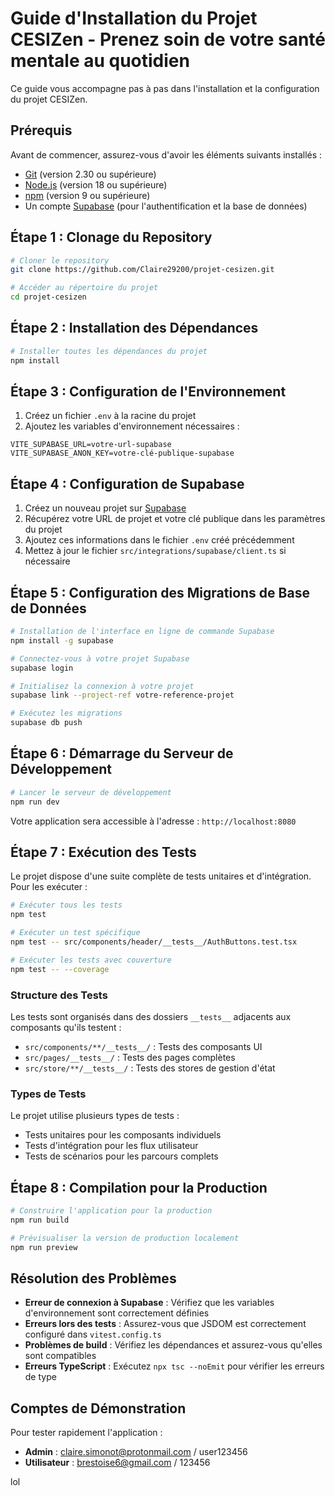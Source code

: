 
# Guide d'Installation du Projet CESIZen - Prenez soin de votre santé mentale au quotidien

Ce guide vous accompagne pas à pas dans l'installation et la configuration du projet CESIZen.

## Prérequis

Avant de commencer, assurez-vous d'avoir les éléments suivants installés :

- [Git](https://git-scm.com/) (version 2.30 ou supérieure)
- [Node.js](https://nodejs.org/) (version 18 ou supérieure)
- [npm](https://www.npmjs.com/) (version 9 ou supérieure)
- Un compte [Supabase](https://supabase.com/) (pour l'authentification et la base de données)

## Étape 1 : Clonage du Repository

```bash
# Cloner le repository
git clone https://github.com/Claire29200/projet-cesizen.git

# Accéder au répertoire du projet
cd projet-cesizen
```

## Étape 2 : Installation des Dépendances

```bash
# Installer toutes les dépendances du projet
npm install
```

## Étape 3 : Configuration de l'Environnement

1. Créez un fichier `.env` à la racine du projet
2. Ajoutez les variables d'environnement nécessaires :

```
VITE_SUPABASE_URL=votre-url-supabase
VITE_SUPABASE_ANON_KEY=votre-clé-publique-supabase
```

## Étape 4 : Configuration de Supabase

1. Créez un nouveau projet sur [Supabase](https://supabase.com/)
2. Récupérez votre URL de projet et votre clé publique dans les paramètres du projet
3. Ajoutez ces informations dans le fichier `.env` créé précédemment
4. Mettez à jour le fichier `src/integrations/supabase/client.ts` si nécessaire

## Étape 5 : Configuration des Migrations de Base de Données

```bash
# Installation de l'interface en ligne de commande Supabase
npm install -g supabase

# Connectez-vous à votre projet Supabase
supabase login

# Initialisez la connexion à votre projet
supabase link --project-ref votre-reference-projet

# Exécutez les migrations
supabase db push
```

## Étape 6 : Démarrage du Serveur de Développement

```bash
# Lancer le serveur de développement
npm run dev
```

Votre application sera accessible à l'adresse : `http://localhost:8080`

## Étape 7 : Exécution des Tests

Le projet dispose d'une suite complète de tests unitaires et d'intégration. Pour les exécuter :

```bash
# Exécuter tous les tests
npm test

# Exécuter un test spécifique
npm test -- src/components/header/__tests__/AuthButtons.test.tsx

# Exécuter les tests avec couverture
npm test -- --coverage
```

### Structure des Tests

Les tests sont organisés dans des dossiers `__tests__` adjacents aux composants qu'ils testent :

- `src/components/**/__tests__/` : Tests des composants UI
- `src/pages/__tests__/` : Tests des pages complètes
- `src/store/**/__tests__/` : Tests des stores de gestion d'état

### Types de Tests

Le projet utilise plusieurs types de tests :
- Tests unitaires pour les composants individuels
- Tests d'intégration pour les flux utilisateur
- Tests de scénarios pour les parcours complets

## Étape 8 : Compilation pour la Production

```bash
# Construire l'application pour la production
npm run build

# Prévisualiser la version de production localement
npm run preview
```

## Résolution des Problèmes

- **Erreur de connexion à Supabase** : Vérifiez que les variables d'environnement sont correctement définies
- **Erreurs lors des tests** : Assurez-vous que JSDOM est correctement configuré dans `vitest.config.ts`
- **Problèmes de build** : Vérifiez les dépendances et assurez-vous qu'elles sont compatibles
- **Erreurs TypeScript** : Exécutez `npx tsc --noEmit` pour vérifier les erreurs de type

## Comptes de Démonstration

Pour tester rapidement l'application :

- **Admin** : claire.simonot@protonmail.com / user123456
- **Utilisateur** : brestoise6@gmail.com / 123456

lol
